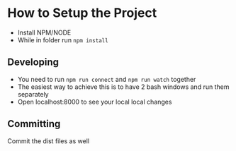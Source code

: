 # How to Setup the Project

* Install NPM/NODE
* While in folder run `npm install`

## Developing

* You need to run `npm run connect` and `npm run watch` together
* The easiest way to achieve this is to have 2 bash windows and run them separately
* Open localhost:8000 to see your local local changes

## Committing

Commit the dist files as well

#
